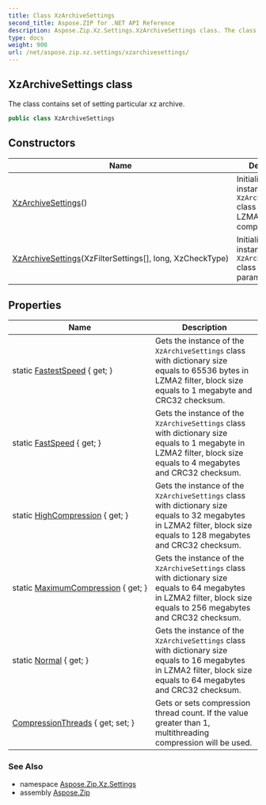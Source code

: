```yaml
---
title: Class XzArchiveSettings
second_title: Aspose.ZIP for .NET API Reference
description: Aspose.Zip.Xz.Settings.XzArchiveSettings class. The class contains set of setting particular xz archive
type: docs
weight: 900
url: /net/aspose.zip.xz.settings/xzarchivesettings/
---
```

## XzArchiveSettings class

The class contains set of setting particular xz archive.

```csharp
public class XzArchiveSettings
```

## Constructors

| Name | Description |
| --- | --- |
| [XzArchiveSettings](xzarchivesettings/#constructor)() | Initializes a new instance of the `XzArchiveSettings` class using single LZMA2 compression. |
| [XzArchiveSettings](xzarchivesettings/#constructor_1)(XzFilterSettings[], long, XzCheckType) | Initializes a new instance of the `XzArchiveSettings` class with custom parameters. |

## Properties

| Name | Description |
| --- | --- |
| static [FastestSpeed](../../aspose.zip.xz.settings/xzarchivesettings/fastestspeed/) { get; } | Gets the instance of the `XzArchiveSettings` class with dictionary size equals to 65536 bytes in LZMA2 filter, block size equals to 1 megabyte and CRC32 checksum. |
| static [FastSpeed](../../aspose.zip.xz.settings/xzarchivesettings/fastspeed/) { get; } | Gets the instance of the `XzArchiveSettings` class with dictionary size equals to 1 megabyte in LZMA2 filter, block size equals to 4 megabytes and CRC32 checksum. |
| static [HighCompression](../../aspose.zip.xz.settings/xzarchivesettings/highcompression/) { get; } | Gets the instance of the `XzArchiveSettings` class with dictionary size equals to 32 megabytes in LZMA2 filter, block size equals to 128 megabytes and CRC32 checksum. |
| static [MaximumCompression](../../aspose.zip.xz.settings/xzarchivesettings/maximumcompression/) { get; } | Gets the instance of the `XzArchiveSettings` class with dictionary size equals to 64 megabytes in LZMA2 filter, block size equals to 256 megabytes and CRC32 checksum. |
| static [Normal](../../aspose.zip.xz.settings/xzarchivesettings/normal/) { get; } | Gets the instance of the `XzArchiveSettings` class with dictionary size equals to 16 megabytes in LZMA2 filter, block size equals to 64 megabytes and CRC32 checksum. |
| [CompressionThreads](../../aspose.zip.xz.settings/xzarchivesettings/compressionthreads/) { get; set; } | Gets or sets compression thread count. If the value greater than 1, multithreading compression will be used. |

### See Also

* namespace [Aspose.Zip.Xz.Settings](../../aspose.zip.xz.settings/)
* assembly [Aspose.Zip](../../)


